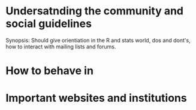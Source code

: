 Undersatnding the community and social guidelines
===

Synopsis: Should give orientiation in the R and stats world, dos and dont's, how to interact with mailing lists and forums.


# How to behave in 


# Important websites and institutions

